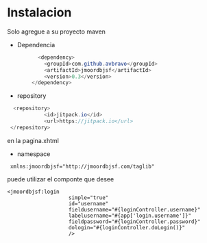 # Instalacion

Solo agregue a su proyecto maven



* Dependencia

```java
          <dependency>
            <groupId>com.github.avbravo</groupId>
            <artifactId>jmoordbjsf</artifactId>
            <version>0.3</version>
        </dependency>
```

* repository

```java
  <repository>
            <id>jitpack.io</id>
            <url>https://jitpack.io</url>
 </repository>
```



en la pagina.xhtml

* namespace

```
 xmlns:jmoordbjsf="http://jmoordbjsf.com/taglib"
```

puede utilizar el componte que desee

```
<jmoordbjsf:login
                    simple="true"
                    id="username"
                    fieldusername="#{loginController.username}"
                    labelusername="#{app['login.username']}"
                    fieldpassword="#{loginController.password}"
                    dologin="#{loginController.doLogin()}"
                    />
```



